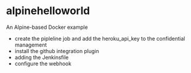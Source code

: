# alpinehelloworld
An Alpine-based Docker example

- create the pipleline job and add the heroku_api_key to the confidential management
- install the github integration plugin
- adding the Jenkinsfile
- configure the webhook

